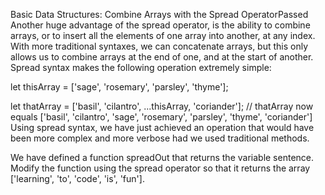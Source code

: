 Basic Data Structures: Combine Arrays with the Spread OperatorPassed
Another huge advantage of the spread operator, is the ability to combine arrays, or to insert all the elements of one array into another, at any index. With more traditional syntaxes, we can concatenate arrays, but this only allows us to combine arrays at the end of one, and at the start of another. Spread syntax makes the following operation extremely simple:

let thisArray = ['sage', 'rosemary', 'parsley', 'thyme'];

let thatArray = ['basil', 'cilantro', ...thisArray, 'coriander'];
// thatArray now equals ['basil', 'cilantro', 'sage', 'rosemary', 'parsley', 'thyme', 'coriander']
Using spread syntax, we have just achieved an operation that would have been more complex and more verbose had we used traditional methods.

We have defined a function spreadOut that returns the variable sentence. Modify the function using the spread operator so that it returns the array ['learning', 'to', 'code', 'is', 'fun'].
